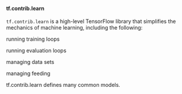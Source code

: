#### tf.contrib.learn
```tf.contrib.learn``` is a high-level TensorFlow library that simplifies the mechanics of machine learning, including the following:

running training loops

running evaluation loops

managing data sets

managing feeding

tf.contrib.learn defines many common models.
